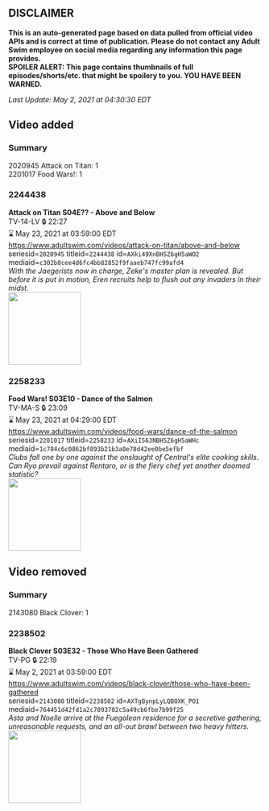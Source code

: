 ## DISCLAIMER
**This is an auto-generated page based on data pulled from official video APIs and is correct at time of publication. Please do not contact any Adult Swim employee on social media regarding any information this page provides.**  
**SPOILER ALERT: This page contains thumbnails of full episodes/shorts/etc. that might be spoilery to you. YOU HAVE BEEN WARNED.**  

_Last Update: May 2, 2021 at 04:30:30 EDT_
## Video added
### Summary
2020945 Attack on Titan: 1  
2201017 Food Wars!: 1  
### 2244438
**Attack on Titan S04E?? - Above and Below**  
TV-14-LV 🔒 22:27  
⌛ May 23, 2021 at 03:59:00 EDT  
https://www.adultswim.com/videos/attack-on-titan/above-and-below  
seriesid=`2020945` titleid=`2244438` id=`AXki49XnBH5Z6gH5aWO2` mediaid=`c302b8cee4d6fc4bb82852f9faaeb747fc99afd4`  
_With the Jaegerists now in charge, Zeke's master plan is revealed. But before it is put in motion, Eren recruits help to flush out any invaders in their midst._  
<a href="https://media.cdn.adultswim.com/uploads/20210430/thumbnails/2_214301730182-AttackOnTitan_075_AboveAndBelow.png"><img src="https://media.cdn.adultswim.com/uploads/20210430/thumbnails/2_214301730182-AttackOnTitan_075_AboveAndBelow.png" height="144px" /></a>
### 2258233
**Food Wars! S03E10 - Dance of the Salmon**  
TV-MA-S 🔒 23:09  
⌛ May 23, 2021 at 04:29:00 EDT  
https://www.adultswim.com/videos/food-wars/dance-of-the-salmon  
seriesid=`2201017` titleid=`2258233` id=`AXiI563NBH5Z6gH5aWHc` mediaid=`1c784c6c0862bf893b21b3a8e78d42ee0be5efbf`  
_Clubs fall one by one against the onslaught of Central's elite cooking skills. Can Ryo prevail against Rentaro, or is the fiery chef yet another doomed statistic?_  
<a href="https://media.cdn.adultswim.com/uploads/20210331/thumbnails/2_213311129457-FoodWars_047_DanceOfTheSalmon.jpg"><img src="https://media.cdn.adultswim.com/uploads/20210331/thumbnails/2_213311129457-FoodWars_047_DanceOfTheSalmon.jpg" height="144px" /></a>
## Video removed
### Summary
2143080 Black Clover: 1  
### 2238502
**Black Clover S03E32 - Those Who Have Been Gathered**  
TV-PG 🔒 22:19  
⌛ May 2, 2021 at 03:59:00 EDT  
https://www.adultswim.com/videos/black-clover/those-who-have-been-gathered  
seriesid=`2143080` titleid=`2238502` id=`AXTgBynpLyLQBOXK_PO1` mediaid=`764451d42fd1a2c7893702c5a49cb6fbe7b99f25`  
_Asta and Noelle arrive at the Fuegoleon residence for a secretive gathering, unreasonable requests, and an all-out brawl between two heavy hitters._  
<a href="https://media.cdn.adultswim.com/uploads/20200930/thumbnails/2_209301319571-BlackClover_134.jpg"><img src="https://media.cdn.adultswim.com/uploads/20200930/thumbnails/2_209301319571-BlackClover_134.jpg" height="144px" /></a>
